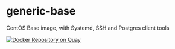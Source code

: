 # generic-base
CentOS Base image, with Systemd, SSH and Postgres client tools

[![Docker Repository on Quay](https://quay.io/repository/keaosolutions/generic-base/status "Docker Repository on Quay")](https://quay.io/repository/keaosolutions/generic-base)
